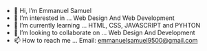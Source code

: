 - 👋 Hi, I’m Emmanuel Samuel
- 👀 I’m interested in ... Web Design And Web Development 
- 🌱 I’m currently learning ... HTML, CSS, JAVASCRIPT and PYHTON
- 💞️ I’m looking to collaborate on ... Web Design And Development
- 📫 How to reach me ... Email: emmanuelsamuel9500@gmail.com

<!---
Emmanuel9500/Emmanuel9500 is a ✨ special ✨ repository because its `README.md` (this file) appears on your GitHub profile.
You can click the Preview link to take a look at your changes.
--->

